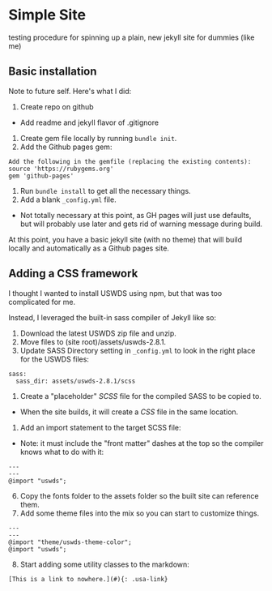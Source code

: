 # Simple Site
testing procedure for spinning up a plain, new jekyll site for dummies (like me)

## Basic installation
Note to future self. Here's what I did:
1. Create repo on github
  - Add readme and jekyll flavor of .gitignore
1. Create gem file locally by running `bundle init`.
1. Add the Github pages gem:
  ```
  Add the following in the gemfile (replacing the existing contents):
  source 'https://rubygems.org'
  gem 'github-pages'
```
1. Run `bundle install` to get all the necessary things.
1. Add a blank `_config.yml` file.
  - Not totally necessary at this point, as GH pages will just use defaults, but will probably use later and gets rid of warning message during build.

At this point, you have a basic jekyll site (with no theme) that will build locally and automatically as a Github pages site.

## Adding a CSS framework
I thought I wanted to install USWDS using npm, but that was too complicated for me.

Instead, I leveraged the built-in sass compiler of Jekyll like so:
1. Download the latest USWDS zip file and unzip.
1. Move files to (site root)/assets/uswds-2.8.1.
1. Update SASS Directory setting in `_config.yml` to look in the right place for the USWDS files:
~~~
sass:
  sass_dir: assets/uswds-2.8.1/scss
~~~
1. Create a "placeholder" *SCSS* file for the compiled SASS to be copied to.
  - When the site builds, it will create a *CSS* file in the same location.
1. Add an import statement to the target SCSS file:
  - Note: it must include the "front matter" dashes at the top so the compiler knows what to do with it:

~~~
---
---
@import "uswds";
~~~

6. Copy the fonts folder to the assets folder so the built site can reference them.
1. Add some theme files into the mix so you can start to customize things.

~~~
---
---
@import "theme/uswds-theme-color";
@import "uswds";
~~~

8. Start adding some utility classes to the markdown:
~~~
[This is a link to nowhere.](#){: .usa-link}
~~~
